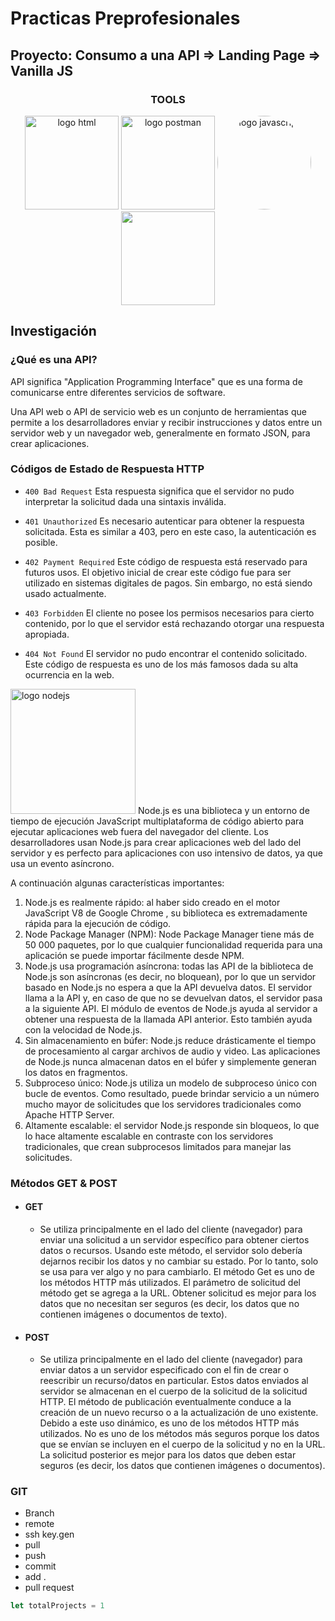 # Practicas Preprofesionales
## Proyecto: Consumo a una API => Landing Page => Vanilla JS
<h3 align="center">TOOLS</h3>
<p align="center">
  <img src="https://www.offidocs.com/imageswebp/logohtmlhtml5.jpg.webp" alt="logo html" width=150px>
  <img src="https://cdn.pixabay.com/photo/2017/08/05/11/16/logo-2582747_960_720.png" alt="logo postman" width=150px>
  <img src="https://cdn.buttercms.com/XTreNGoARXiU0di1Nvv1" alt="logo javascript" width=150px height="auto" style="border-radius:50%">
  <img src="https://seeklogo.com/images/P/postman-logo-F43375A2EB-seeklogo.com.png" width=150px>
</p>

## Investigación

### ¿Qué es una API?
API significa "Application Programming Interface" que es una forma de comunicarse entre diferentes servicios de software.

Una API web o API de servicio web es un conjunto de herramientas que permite a los desarrolladores enviar y recibir instrucciones y datos entre un servidor web y un navegador web, generalmente en formato JSON, para crear aplicaciones.

### Códigos de Estado de Respuesta HTTP
- ` 400 Bad Request ` Esta respuesta significa que el servidor no pudo interpretar la solicitud dada una sintaxis inválida.

- ` 401 Unauthorized ` Es necesario autenticar para obtener la respuesta solicitada. Esta es similar a 403, pero en este caso, la autenticación es posible.

- ` 402 Payment Required ` Este código de respuesta está reservado para futuros usos. El objetivo inicial de crear este código fue para ser utilizado en sistemas digitales de pagos. Sin embargo, no está siendo usado actualmente.

- ` 403 Forbidden ` El cliente no posee los permisos necesarios para cierto contenido, por lo que el servidor está rechazando otorgar una respuesta apropiada.
- ` 404 Not Found ` El servidor no pudo encontrar el contenido solicitado. Este código de respuesta es uno de los más famosos dada su alta ocurrencia en la web. 

<img src="https://upload.wikimedia.org/wikipedia/commons/7/7e/Node.js_logo_2015.svg" alt="logo nodejs" width=200px>
Node.js es una biblioteca y un entorno de tiempo de ejecución JavaScript multiplataforma de código abierto para ejecutar aplicaciones web fuera del navegador del cliente. Los desarrolladores usan Node.js para crear aplicaciones web del lado del servidor y es perfecto para aplicaciones con uso intensivo de datos, ya que usa un evento asíncrono.

A continuación algunas características importantes:

1. Node.js es realmente rápido: al haber sido creado en  el motor JavaScript V8 de Google Chrome  , su biblioteca es extremadamente rápida para la ejecución de código.
2. Node Package Manager (NPM): Node Package Manager tiene más de 50 000 paquetes, por lo que cualquier funcionalidad requerida para una aplicación se puede importar fácilmente desde NPM.
3. Node.js usa programación asíncrona: todas las API de la biblioteca de Node.js son asíncronas (es decir, no bloquean), por lo que un servidor basado en Node.js no espera a que la API devuelva datos. El servidor llama a la API y, en caso de que no se devuelvan datos, el servidor pasa a la siguiente API. El módulo de eventos de Node.js ayuda al servidor a obtener una respuesta de la llamada API anterior. Esto también ayuda con la velocidad de Node.js.
4. Sin almacenamiento en búfer: Node.js reduce drásticamente el tiempo de procesamiento al cargar archivos de audio y video. Las aplicaciones de Node.js nunca almacenan datos en el búfer y simplemente generan los datos en fragmentos.
5. Subproceso único: Node.js utiliza un modelo de subproceso único con bucle de eventos. Como resultado, puede brindar servicio a un número mucho mayor de solicitudes que los servidores tradicionales como Apache HTTP Server.
6. Altamente escalable: el servidor Node.js responde sin bloqueos, lo que lo hace altamente escalable en contraste con los servidores tradicionales, que crean subprocesos limitados para manejar las solicitudes.

### Métodos GET & POST

- #### GET
  - Se utiliza principalmente en el lado del cliente (navegador) para enviar una solicitud a un servidor específico para obtener ciertos datos o recursos. Usando este método, el servidor solo debería dejarnos recibir los datos y no cambiar su estado. Por lo tanto, solo se usa para ver algo y no para cambiarlo. El método Get es uno de los métodos HTTP más utilizados. El parámetro de solicitud del método get se agrega a la URL. Obtener solicitud es mejor para los datos que no necesitan ser seguros (es decir, los datos que no contienen imágenes o documentos de texto).
- #### POST
  - Se utiliza principalmente en el lado del cliente (navegador) para enviar datos a un servidor especificado con el fin de crear o reescribir un recurso/datos en particular. Estos datos enviados al servidor se almacenan en el cuerpo de la solicitud de la solicitud HTTP. El método de publicación eventualmente conduce a la creación de un nuevo recurso o a la actualización de uno existente. Debido a este uso dinámico, es uno de los métodos HTTP más utilizados. No es uno de los métodos más seguros porque los datos que se envían se incluyen en el cuerpo de la solicitud y no en la URL. La solicitud posterior es mejor para los datos que deben estar seguros (es decir, los datos que contienen imágenes o documentos).

### GIT
- Branch
- remote
- ssh key.gen
- pull
- push
- commit
- add .
- pull request

```JavaScript
let totalProjects = 1
```
